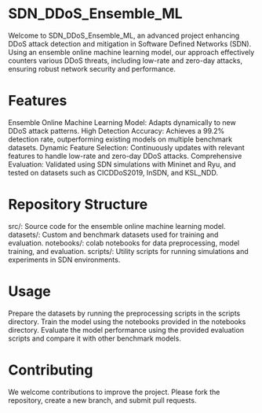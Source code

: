 # SDN_DDoS_Ensemble_ML
Welcome to SDN_DDoS_Ensemble_ML, an advanced project enhancing DDoS attack detection and mitigation in Software Defined Networks (SDN). Using an ensemble online machine learning model, our approach effectively counters various DDoS threats, including low-rate and zero-day attacks, ensuring robust network security and performance.

# Features
Ensemble Online Machine Learning Model: Adapts dynamically to new DDoS attack patterns.
High Detection Accuracy: Achieves a 99.2% detection rate, outperforming existing models on multiple benchmark datasets.
Dynamic Feature Selection: Continuously updates with relevant features to handle low-rate and zero-day DDoS attacks.
Comprehensive Evaluation: Validated using SDN simulations with Mininet and Ryu, and tested on datasets such as CICDDoS2019, InSDN, and KSL_NDD.


# Repository Structure
src/: Source code for the ensemble online machine learning model.
datasets/: Custom and benchmark datasets used for training and evaluation.
notebooks/: colab notebooks for data preprocessing, model training, and evaluation.
scripts/: Utility scripts for running simulations and experiments in SDN environments.


# Usage
Prepare the datasets by running the preprocessing scripts in the scripts directory.
Train the model using the notebooks provided in the notebooks directory.
Evaluate the model performance using the provided evaluation scripts and compare it with other benchmark models.


# Contributing
We welcome contributions to improve the project. Please fork the repository, create a new branch, and submit pull requests.
